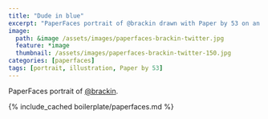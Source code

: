 ```yaml
---
title: "Dude in blue"
excerpt: "PaperFaces portrait of @brackin drawn with Paper by 53 on an iPad."
image: 
  path: &image /assets/images/paperfaces-brackin-twitter.jpg 
  feature: *image
  thumbnail: /assets/images/paperfaces-brackin-twitter-150.jpg
categories: [paperfaces]
tags: [portrait, illustration, Paper by 53]
---
```


PaperFaces portrait of [@brackin](https://twitter.com/brackin).

{% include_cached boilerplate/paperfaces.md %}
